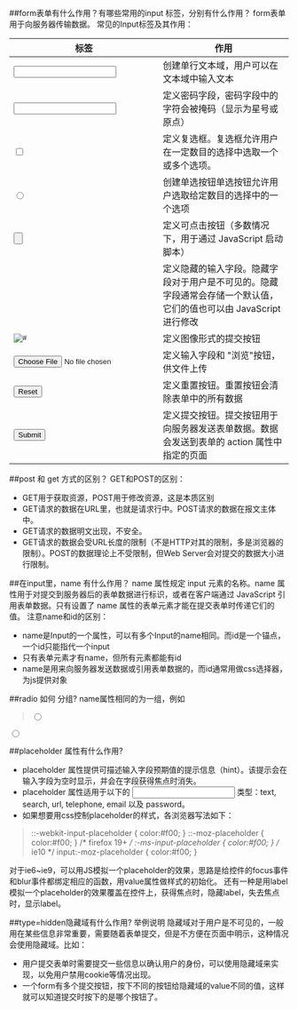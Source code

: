 ##form表单有什么作用？有哪些常用的input 标签，分别有什么作用？
form表单用于向服务器传输数据。
常见的Input标签及其作用：

|标签|作用|
|------|-------|
|<input type="text" />|创建单行文本域，用户可以在文本域中输入文本|
|<input type="password" />|定义密码字段，密码字段中的字符会被掩码（显示为星号或原点）|
|<input type="checkbox" />|定义复选框。复选框允许用户在一定数目的选择中选取一个或多个选项。|
|<input type="radio" />|创建单选按钮单选按钮允许用户选取给定数目的选择中的一个选项|
|<input type="button" />|定义可点击按钮（多数情况下，用于通过 JavaScript 启动脚本）|
|<input type="hidden" />|定义隐藏的输入字段。隐藏字段对于用户是不可见的。隐藏字段通常会存储一个默认值，它们的值也可以由 JavaScript 进行修改|
|<input type="image" src="#" alt="#" />|定义图像形式的提交按钮|
|<input type="file" />|定义输入字段和 "浏览"按钮，供文件上传|
|<input type="reset" />| 定义重置按钮。重置按钮会清除表单中的所有数据|
|<input type="submit" />|定义提交按钮。提交按钮用于向服务器发送表单数据。数据会发送到表单的 action 属性中指定的页面|

##post 和 get 方式的区别？
GET和POST的区别：
* GET用于获取资源，POST用于修改资源，这是本质区别
* GET请求的数据在URL里，也就是请求行中。POST请求的数据在报文主体中。
* GET请求的数据明文出现，不安全。
* GET请求的数据会受URL长度的限制（不是HTTP对其的限制，多是浏览器的限制）。POST的数据理论上不受限制，但Web Server会对提交的数据大小进行限制。

##在input里，name 有什么作用？
name 属性规定 input 元素的名称。name 属性用于对提交到服务器后的表单数据进行标识，或者在客户端通过 JavaScript 引用表单数据。只有设置了 name 属性的表单元素才能在提交表单时传递它们的值。
注意name和id的区别：
* name是Input的一个属性，可以有多个Input的name相同。而id是一个锚点，一个id只能指代一个input
* 只有表单元素才有name，但所有元素都能有id
* name是用来向服务器发送数据或引用表单数据的，而id通常用做css选择器，为js提供对象

##radio 如何 分组?
name属性相同的为一组，例如
> <input type="radio" name="fruit" value="apple" />
<input type="radio" name="fruit" value="orange" />

##placeholder 属性有什么作用?
* placeholder 属性提供可描述输入字段预期值的提示信息（hint）。该提示会在输入字段为空时显示，并会在字段获得焦点时消失。
* placeholder 属性适用于以下的 <input> 类型：text, search, url, telephone, email 以及 password。
* 如果想要用css控制placeholder的样式，各浏览器写法如下：

> ::-webkit-input-placeholder { color:#f00; }
::-moz-placeholder { color:#f00; } /* firefox 19+ */
:-ms-input-placeholder { color:#f00; } /* ie10 */
input:-moz-placeholder { color:#f00; }

对于ie6~ie9，可以用JS模拟一个placeholder的效果，思路是给控件的focus事件和blur事件都绑定相应的函数，用value属性做样式的初始化。
还有一种是用label模拟一个placeholder的效果覆盖在控件上，获得焦点时，隐藏label，失去焦点时，显示label。

##type=hidden隐藏域有什么作用? 举例说明
隐藏域对于用户是不可见的，一般用在某些信息非常重要，需要随着表单提交，但是不方便在页面中明示，这种情况会使用隐藏域。比如：
* 用户提交表单时需要提交一些信息以确认用户的身份，可以使用隐藏域来实现，以免用户禁用cookie等情况出现。
* 一个form有多个提交按钮，按下不同的按钮给隐藏域的value不同的值，这样就可以知道提交时按下的是哪个按钮了。

